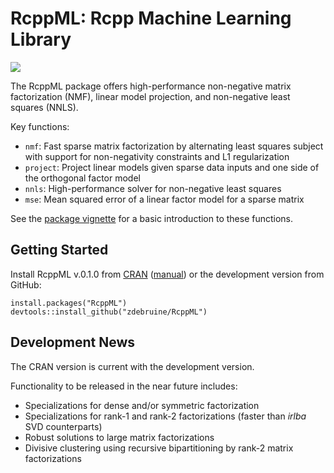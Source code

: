# RcppML: Rcpp Machine Learning Library

[![](https://cranlogs.r-pkg.org/badges/grand-total/RcppML)](https://cran.r-project.org/package=RcppML)

The RcppML package offers high-performance non-negative matrix factorization (NMF), linear model projection, and non-negative least squares (NNLS).

Key functions:

* `nmf`: Fast sparse matrix factorization by alternating least squares subject with support for non-negativity constraints and L1 regularization
* `project`: Project linear models given sparse data inputs and one side of the orthogonal factor model
* `nnls`: High-performance solver for non-negative least squares
* `mse`: Mean squared error of a linear factor model for a sparse matrix

See the [package vignette](https://cran.r-project.org/web/packages/RcppML/vignettes/RcppML.html) for a basic introduction to these functions.

## Getting Started

Install RcppML v.0.1.0 from [CRAN](https://cran.r-project.org/web/packages/RcppML/index.html) ([manual](https://cran.r-project.org/web/packages/RcppML/RcppML.pdf)) or the development version from GitHub:

```{R}
install.packages("RcppML")
devtools::install_github("zdebruine/RcppML")
```

## Development News

The CRAN version is current with the development version.

Functionality to be released in the near future includes:

* Specializations for dense and/or symmetric factorization
* Specializations for rank-1 and rank-2 factorizations (faster than _irlba_ SVD counterparts)
* Robust solutions to large matrix factorizations
* Divisive clustering using recursive bipartitioning by rank-2 matrix factorizations

